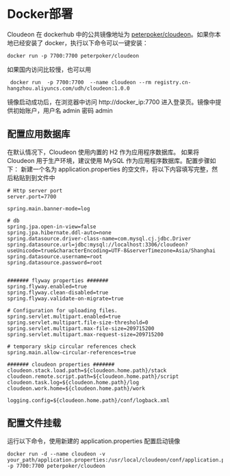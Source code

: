 # Docker部署
Cloudeon 在 dockerhub 中的公共镜像地址为 [peterpoker/cloudeon](https://hub.docker.com/repository/docker/peterpoker/cloudeon)。如果你本地已经安装了 docker，执行以下命令可以一键安装：
```
docker run -p 7700:7700 peterpoker/cloudeon
```
如果国内访问比较慢，也可以用
```shell
 docker run  -p 7700:7700  --name cloudeon --rm registry.cn-hangzhou.aliyuncs.com/udh/cloudeon:1.0.0
```
镜像启动成功后，在浏览器中访问 http://docker_ip:7700 进入登录页。镜像中提供初始账户，用户名 admin 密码 admin


## 配置应用数据库

在默认情况下，Cloudeon 使用内置的 H2 作为应用程序数据库。 如果将 Cloudeon 用于生产环境，建议使用 MySQL 作为应用程序数据库。配置步骤如下：
新建一个名为 application.properties 的空文件，将以下内容填写完整，然后粘贴到到文件中
```properties
# Http server port
server.port=7700

spring.main.banner-mode=log

# db
spring.jpa.open-in-view=false
spring.jpa.hibernate.ddl-auto=none
spring.datasource.driver-class-name=com.mysql.cj.jdbc.Driver
spring.datasource.url=jdbc:mysql://localhost:3306/cloudeon?useUnicode=true&characterEncoding=UTF-8&serverTimezone=Asia/Shanghai
spring.datasource.username=root
spring.datasource.password=root


####### flyway properties #######
spring.flyway.enabled=true
spring.flyway.clean-disabled=true
spring.flyway.validate-on-migrate=true

# Configuration for uploading files.
spring.servlet.multipart.enabled=true
spring.servlet.multipart.file-size-threshold=0
spring.servlet.multipart.max-file-size=209715200
spring.servlet.multipart.max-request-size=209715200

# temporary skip circular references check
spring.main.allow-circular-references=true

####### cloudeon properties #######
cloudeon.stack.load.path=${cloudeon.home.path}/stack
cloudeon.remote.script.path=${cloudeon.home.path}/script
cloudeon.task.log=${cloudeon.home.path}/log
cloudeon.work.home=${cloudeon.home.path}/work

logging.config=${cloudeon.home.path}/conf/logback.xml

```
## 配置文件挂载
运行以下命令，使用新建的 application.properties 配置启动镜像
```
docker run -d --name cloudeon -v your_path/application.properties:/usr/local/cloudeon/conf/application.properties -p 7700:7700 peterpoker/cloudeon
```
